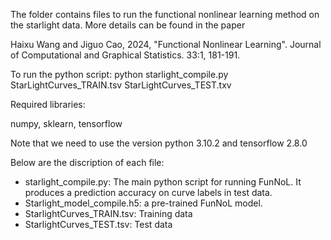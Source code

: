 The folder contains files to run the functional nonlinear learning method on the starlight data. More details can be found in the paper 

Haixu Wang and Jiguo Cao, 2024, "Functional Nonlinear Learning". Journal of Computational and Graphical Statistics. 33:1, 181-191.

To run the python script: python starlight_compile.py StarLightCurves_TRAIN.tsv StarLightCurves_TEST.txv


Required libraries:

numpy, sklearn, tensorflow


Note that we need to use the version python 3.10.2 and tensorflow 2.8.0


Below are the discription of each file:

* starlight_compile.py: The main python script for running FunNoL. It produces a prediction accuracy on curve labels in test data.
* Starlight_model_compile.h5: a pre-trained FunNoL model.
* StarlightCurves_TRAIN.tsv: Training data
* StarlightCurves_TEST.tsv: Test data